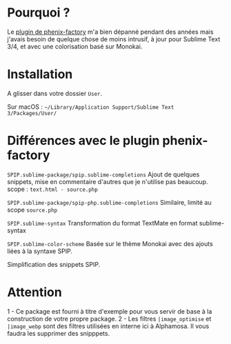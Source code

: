 # Pourquoi ?

Le [plugin de phenix-factory](https://github.com/phenix-factory/Sublime-SPIP) m'a bien dépanné pendant des années mais j'avais besoin de quelque chose de moins intrusif, à jour pour Sublime Text 3/4, et avec une colorisation basé sur Monokai.


# Installation

A glisser dans votre dossier `User`.

Sur macOS : `~/Library/Application Support/Sublime Text 3/Packages/User/`


# Différences avec le plugin phenix-factory

`SPIP.sublime-package/spip.sublime-completions`
Ajout de quelques snippets, mise en commentaire d'autres que je n'utilise pas beaucoup.
scope : `text.html - source.php`

`SPIP.sublime-package/spip-php.sublime-completions`
Similaire, limité au scope `source.php`

`SPIP.sublime-syntax`
Transformation du format TextMate en format sublime-syntax

`SPIP.sublime-color-scheme`
Basée sur le thème Monokai avec des ajouts liées à la syntaxe SPIP.

Simplification des snippets SPIP.

# Attention

1 - Ce package est fourni à titre d'exemple pour vous servir de base à la construction de votre propre package.
2 - Les filtres `|image_optimise` et `|image_webp` sont des filtres utilisées en interne ici à Alphamosa. Il vous faudra les supprimer des snipppets.
